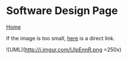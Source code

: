# Software Design Page

[Home](README.md)

If the image is too small, [here](http://imgur.com/UIpEnnR) is a direct link.    

![UML](http://i.imgur.com/UIpEnnR.png =250x)
